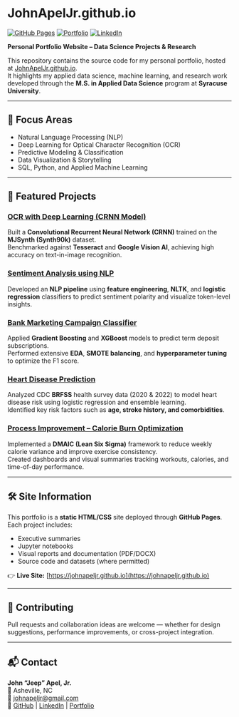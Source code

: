 # JohnApelJr.github.io  
[![GitHub Pages](https://img.shields.io/badge/Deployed-GitHub%20Pages-blue)](https://johnapeljr.github.io)
[![Portfolio](https://img.shields.io/badge/View-Portfolio-green)](https://johnapeljr.github.io)
[![LinkedIn](https://img.shields.io/badge/Connect-LinkedIn-blue)](https://www.linkedin.com/in/johnapel/)

**Personal Portfolio Website – Data Science Projects & Research**

This repository contains the source code for my personal portfolio, hosted at [JohnApelJr.github.io](https://johnapeljr.github.io).  
It highlights my applied data science, machine learning, and research work developed through the **M.S. in Applied Data Science** program at **Syracuse University**.

---

## 🧠 Focus Areas
- Natural Language Processing (NLP)  
- Deep Learning for Optical Character Recognition (OCR)  
- Predictive Modeling & Classification  
- Data Visualization & Storytelling  
- SQL, Python, and Applied Machine Learning  

---

## 🚀 Featured Projects

### [OCR with Deep Learning (CRNN Model)](projects/ocr-deep-learning.html)
Built a **Convolutional Recurrent Neural Network (CRNN)** trained on the **MJSynth (Synth90k)** dataset.  
Benchmarked against **Tesseract** and **Google Vision AI**, achieving high accuracy on text-in-image recognition.

### [Sentiment Analysis using NLP](projects/sentiment-analysis.html)
Developed an **NLP pipeline** using **feature engineering**, **NLTK**, and **logistic regression** classifiers to predict sentiment polarity and visualize token-level insights.

### [Bank Marketing Campaign Classifier](projects/bank-marketing.html)
Applied **Gradient Boosting** and **XGBoost** models to predict term deposit subscriptions.  
Performed extensive **EDA**, **SMOTE balancing**, and **hyperparameter tuning** to optimize the F1 score.

### [Heart Disease Prediction](projects/heart-disease.html)
Analyzed CDC **BRFSS** health survey data (2020 & 2022) to model heart disease risk using logistic regression and ensemble learning.  
Identified key risk factors such as **age, stroke history, and comorbidities**.

### [Process Improvement – Calorie Burn Optimization](projects/process-improvement.html)
Implemented a **DMAIC (Lean Six Sigma)** framework to reduce weekly calorie variance and improve exercise consistency.  
Created dashboards and visual summaries tracking workouts, calories, and time-of-day performance.

---

## 🛠️ Site Information
This portfolio is a **static HTML/CSS** site deployed through **GitHub Pages**.  
Each project includes:
- Executive summaries  
- Jupyter notebooks  
- Visual reports and documentation (PDF/DOCX)  
- Source code and datasets (where permitted)

👉 **Live Site:** [https://johnapeljr.github.io](https://johnapeljr.github.io)

---

## 🤝 Contributing
Pull requests and collaboration ideas are welcome — whether for design suggestions, performance improvements, or cross-project integration.

---

## 📬 Contact
**John “Jeep” Apel, Jr.**  
📍 Asheville, NC  
📧 [johnapeljr@gmail.com](mailto:johnapeljr@gmail.com)  
🔗 [GitHub](https://github.com/JohnApelJr) | [LinkedIn](https://www.linkedin.com/in/johnapel) | [Portfolio](https://johnapeljr.github.io)
